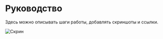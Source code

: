 # Руководство

Здесь можно описывать шаги работы, добавлять скриншоты и ссылки.

![Скрин](images/screenshot.png)
